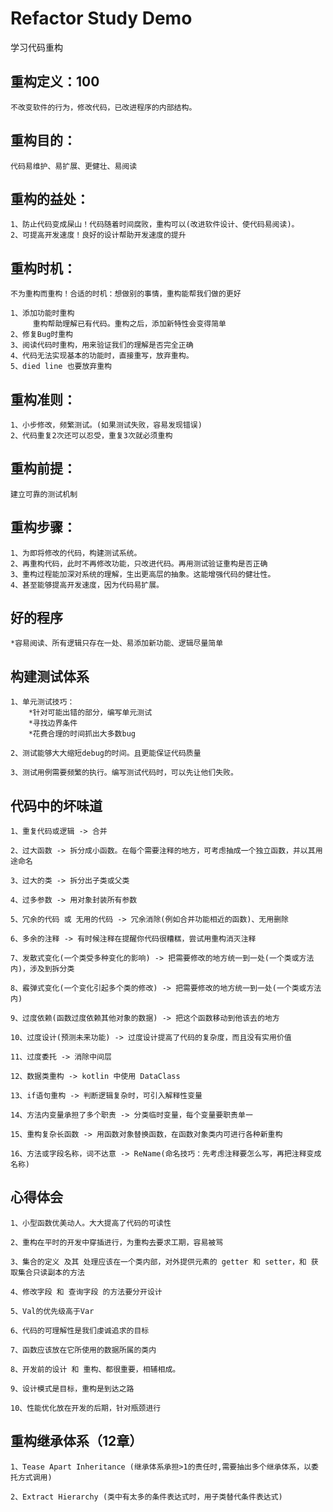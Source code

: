 # Refactor Study Demo

学习代码重构

## 重构定义：100

    不改变软件的行为，修改代码，已改进程序的内部结构。

## 重构目的：

    代码易维护、易扩展、更健壮、易阅读

## 重构的益处：

    1、防止代码变成屎山！代码随着时间腐败，重构可以(改进软件设计、使代码易阅读)。
    2、可提高开发速度！良好的设计帮助开发速度的提升

## 重构时机：

    不为重构而重构！合适的时机：想做别的事情，重构能帮我们做的更好

    1、添加功能时重构
         重构帮助理解已有代码。重构之后，添加新特性会变得简单 
    2、修复Bug时重构
    3、阅读代码时重构，用来验证我们的理解是否完全正确
    4、代码无法实现基本的功能时，直接重写，放弃重构。
    5、died line 也要放弃重构

## 重构准则：

    1、小步修改，频繁测试。(如果测试失败，容易发现错误)
    2、代码重复2次还可以忍受，重复3次就必须重构

## 重构前提：

    建立可靠的测试机制

## 重构步骤：

    1、为即将修改的代码，构建测试系统。
    2、再重构代码，此时不再修改功能，只改进代码。再用测试验证重构是否正确
    3、重构过程能加深对系统的理解，生出更高层的抽象。这能增强代码的健壮性。
    4、甚至能够提高开发速度，因为代码易扩展。

## 好的程序

    *容易阅读、所有逻辑只存在一处、易添加新功能、逻辑尽量简单

## 构建测试体系

    1、单元测试技巧：
        *针对可能出错的部分，编写单元测试
        *寻找边界条件
        *花费合理的时间抓出大多数bug

    2、测试能够大大缩短debug的时间。且更能保证代码质量

    3、测试用例需要频繁的执行。编写测试代码时，可以先让他们失败。

## 代码中的坏味道

    1、重复代码或逻辑 -> 合并

    2、过大函数 -> 拆分成小函数。在每个需要注释的地方，可考虑抽成一个独立函数，并以其用途命名

    3、过大的类 -> 拆分出子类或父类

    4、过多参数 -> 用对象封装所有参数

    5、冗余的代码 或 无用的代码 -> 冗余消除(例如合并功能相近的函数)、无用删除

    6、多余的注释 -> 有时候注释在提醒你代码很糟糕，尝试用重构消灭注释
    
    7、发散式变化(一个类受多种变化的影响) -> 把需要修改的地方统一到一处(一个类或方法内)，涉及到拆分类

    8、霰弹式变化(一个变化引起多个类的修改) -> 把需要修改的地方统一到一处(一个类或方法内)

    9、过度依赖(函数过度依赖其他对象的数据) -> 把这个函数移动到他该去的地方

    10、过度设计(预测未来功能) -> 过度设计提高了代码的复杂度，而且没有实用价值

    11、过度委托 -> 消除中间层

    12、数据类重构 -> kotlin 中使用 DataClass

    13、if语句重构 -> 判断逻辑复杂时，可引入解释性变量

    14、方法内变量承担了多个职责 -> 分类临时变量，每个变量要职责单一

    15、重构复杂长函数 -> 用函数对象替换函数，在函数对象类内可进行各种新重构

    16、方法或字段名称，词不达意 -> ReName(命名技巧：先考虑注释要怎么写，再把注释变成名称)

## 心得体会

    1、小型函数优美动人。大大提高了代码的可读性

    2、重构在平时的开发中穿插进行，为重构去要求工期，容易被骂

    3、集合的定义 及其 处理应该在一个类内部，对外提供元素的 getter 和 setter，和 获取集合只读副本的方法
    
    4、修改字段 和 查询字段 的方法要分开设计

    5、Val的优先级高于Var

    6、代码的可理解性是我们虔诚追求的目标

    7、函数应该放在它所使用的数据所属的类内

    8、开发前的设计 和 重构、都很重要，相辅相成。
    
    9、设计模式是目标，重构是到达之路

    10、性能优化放在开发的后期，针对瓶颈进行

## 重构继承体系（12章）

    1、Tease Apart Inheritance (继承体系承担>1的责任时,需要抽出多个继承体系，以委托方式调用)

    2、Extract Hierarchy (类中有太多的条件表达式时，用子类替代条件表达式)
    